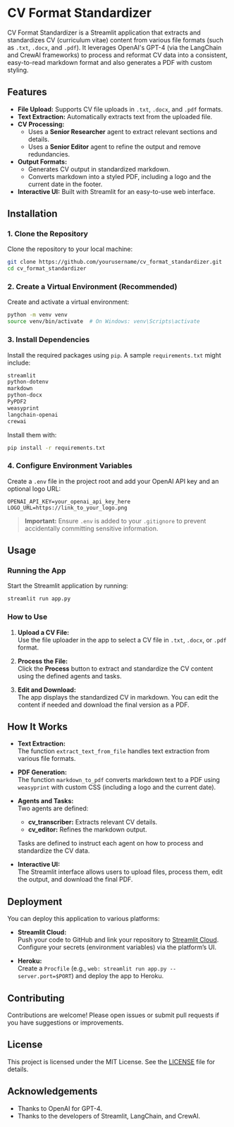 # CV Format Standardizer

CV Format Standardizer is a Streamlit application that extracts and standardizes CV (curriculum vitae) content from various file formats (such as `.txt`, `.docx`, and `.pdf`). It leverages OpenAI's GPT-4 (via the LangChain and CrewAI frameworks) to process and reformat CV data into a consistent, easy-to-read markdown format and also generates a PDF with custom styling.

## Features

- **File Upload:** Supports CV file uploads in `.txt`, `.docx`, and `.pdf` formats.
- **Text Extraction:** Automatically extracts text from the uploaded file.
- **CV Processing:**
  - Uses a **Senior Researcher** agent to extract relevant sections and details.
  - Uses a **Senior Editor** agent to refine the output and remove redundancies.
- **Output Formats:**
  - Generates CV output in standardized markdown.
  - Converts markdown into a styled PDF, including a logo and the current date in the footer.
- **Interactive UI:** Built with Streamlit for an easy-to-use web interface.

## Installation

### 1. Clone the Repository

Clone the repository to your local machine:

```bash
git clone https://github.com/yourusername/cv_format_standardizer.git
cd cv_format_standardizer
```

### 2. Create a Virtual Environment (Recommended)

Create and activate a virtual environment:

```bash
python -m venv venv
source venv/bin/activate  # On Windows: venv\Scripts\activate
```

### 3. Install Dependencies

Install the required packages using `pip`. A sample `requirements.txt` might include:

```txt
streamlit
python-dotenv
markdown
python-docx
PyPDF2
weasyprint
langchain-openai
crewai
```

Install them with:

```bash
pip install -r requirements.txt
```

### 4. Configure Environment Variables

Create a `.env` file in the project root and add your OpenAI API key and an optional logo URL:

```env
OPENAI_API_KEY=your_openai_api_key_here
LOGO_URL=https://link_to_your_logo.png
```

> **Important:** Ensure `.env` is added to your `.gitignore` to prevent accidentally committing sensitive information.

## Usage

### Running the App

Start the Streamlit application by running:

```bash
streamlit run app.py
```

### How to Use

1. **Upload a CV File:**  
   Use the file uploader in the app to select a CV file in `.txt`, `.docx`, or `.pdf` format.

2. **Process the File:**  
   Click the **Process** button to extract and standardize the CV content using the defined agents and tasks.

3. **Edit and Download:**  
   The app displays the standardized CV in markdown. You can edit the content if needed and download the final version as a PDF.

## How It Works

- **Text Extraction:**  
  The function `extract_text_from_file` handles text extraction from various file formats.

- **PDF Generation:**  
  The function `markdown_to_pdf` converts markdown text to a PDF using `weasyprint` with custom CSS (including a logo and the current date).

- **Agents and Tasks:**  
  Two agents are defined:
  - **cv_transcriber:** Extracts relevant CV details.
  - **cv_editor:** Refines the markdown output.
  
  Tasks are defined to instruct each agent on how to process and standardize the CV data.

- **Interactive UI:**  
  The Streamlit interface allows users to upload files, process them, edit the output, and download the final PDF.

## Deployment

You can deploy this application to various platforms:

- **Streamlit Cloud:**  
  Push your code to GitHub and link your repository to [Streamlit Cloud](https://streamlit.io/cloud). Configure your secrets (environment variables) via the platform’s UI.
  
- **Heroku:**  
  Create a `Procfile` (e.g., `web: streamlit run app.py --server.port=$PORT`) and deploy the app to Heroku.

## Contributing

Contributions are welcome! Please open issues or submit pull requests if you have suggestions or improvements.

## License

This project is licensed under the MIT License. See the [LICENSE](LICENSE) file for details.

## Acknowledgements

- Thanks to OpenAI for GPT-4.
- Thanks to the developers of Streamlit, LangChain, and CrewAI.


